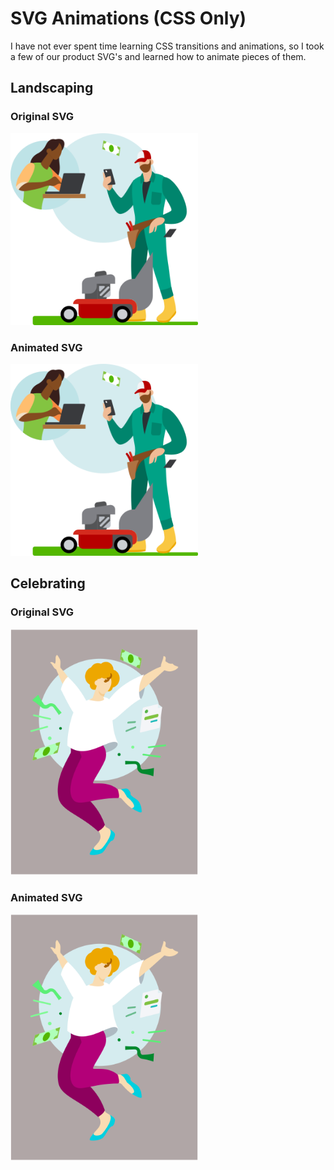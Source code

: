 # SVG Animations (CSS Only)

I have not ever spent time learning CSS transitions and animations, so I took a few of our product SVG's and learned how to animate pieces of them.

## Landscaping
<div class="container-row">
    <div class="image-container">
        <h3>Original SVG</h3>
        <img src="../assets/images/lawnmower_illo.svg" width="300px" />
    </div>
    <div class="image-container">
        <h3>Animated SVG</h3>
        <img src="../assets/images/lawnmower_illo.svg" width="300px" />
    </div>
</div>

## Celebrating
<div class="container-row">
    <div class="image-container">
        <h3>Original SVG</h3>
        <img src="../assets/images/celebrate_illo.svg" width="300px" />
    </div>
    <div class="image-container">
        <h3>Animated SVG</h3>
        <img src="../assets/images/celebrate_illo.svg" width="300px" />
    </div>
</div>